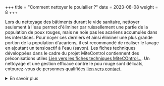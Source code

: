 +++
title = "Comment nettoyer le poulailler ?"
date = 2023-08-08
weight = 8
+++


Lors du nettoyage des bâtiments durant le vide sanitaire, nettoyer seulement à l'eau permet d'éliminer par ruissellement une partie de la population de poux rouges, mais ne noie pas les acariens accumulés dans les interstices. Pour noyer ces derniers et ainsi éliminer une plus grande portion de la population d'acariens, il est recommandé de réaliser le lavage en ajoutant un tensioactif à l'eau (savon). 
Les fiches techniques développées dans le cadre du projet MiteControl contiennent des préconisations utiles [Lien vers les fiches techniques MiteCOntrol…](XXXXXX). Un nettoyage et une gestion efficace contre le pou rouge sont délicats, entourez-vous de personnes qualifiées [lien vers contact](XXXXXX).

<details class = "en_savoir_plus">
    <summary>En savoir plus</summary>

-> fiche technique MiteControl biologie XXX
-> fiche technique Mitecontrol piège XXX

[Le saviez-vous](https://pourougepoule.fr/connaissance) n°[7](https://pourougepoule.fr/connaissance#slide_idr-7)

</details>